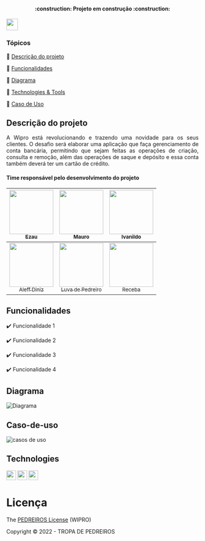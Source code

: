 <h4 align="center"> 
    :construction:  Projeto em construção  :construction:
</h4>



<span align="center">
<img src="https://raw.githubusercontent.com/iampavangandhi/iampavangandhi/master/gifs/Hi.gif" width="30px"> </h2>
</span>

### Tópicos 

:small_blue_diamond: [Descrição do projeto](#descrição-do-projeto)

:small_blue_diamond: [Funcionalidades](#funcionalidades)

:small_blue_diamond: [Diagrama](#diagrama)

:small_blue_diamond: [Technologies & Tools](#technologies)

:small_blue_diamond: [Caso de Uso](#caso-de-uso)



## Descrição do projeto 

<p align="justify">
A Wipro está revolucionando e trazendo uma novidade para os seus clientes. O desafio
será elaborar uma aplicação que faça gerenciamento de conta bancária, permitindo que
sejam feitas as operações de criação, consulta e remoção, além das operações de
saque e depósito e essa conta também deverá ter um cartão de crédito.

</p>


<h4>
Time responsável pelo desenvolvimento do projeto
</h4>




| [<img src="https://avatars.githubusercontent.com/u/60906775?v=4 " width=115 ><br><sub>Ezau</sub>](https://github.com/EzauMartins) | [<img src="https://avatars.githubusercontent.com/u/17453844?v=4" width=115><br><sub>Mauro</sub>](https://github.com/oliveiramauro) |  [<img src="https://avatars.githubusercontent.com/u/75269330?v=4" width=115><br><sub>Ivanildo</sub>](https://github.com/IvanRibeiro011) |
| :---: | :---: | :---:| 
[<img src="https://avatars.githubusercontent.com/u/42613597?v=4" width=115><br><sub>Aleff Diniz</sub>](https://github.com/AleffTrajano)|  [<img src="https://pbs.twimg.com/profile_images/1507228576256602128/C7D3Ltha_400x400.jpg" width=115><br><sub>Luva de Pedreiro</sub>](https://www.lance.com.br/fora-de-campo/receba-luva-de-pedreiro-se-torna-o-influenciador-de-futebol-com-mais-seguidores-do-instagram.html) |  [<img src="https://cf.shopee.com.br/file/b4e4ffcb1cedb4c3bfd284cc9332b990" width=115><br><sub>Receba</sub>](https://www.lance.com.br/fora-de-campo/receba-luva-de-pedreiro-se-torna-o-influenciador-de-futebol-com-mais-seguidores-do-instagram.html) |


## Funcionalidades

:heavy_check_mark: Funcionalidade 1  

:heavy_check_mark: Funcionalidade 2  

:heavy_check_mark: Funcionalidade 3  

:heavy_check_mark: Funcionalidade 4
    

## Diagrama


![Diagrama](https://user-images.githubusercontent.com/42613597/162584981-8d63a673-30f3-46b7-9412-aad26360b398.png)

## Caso-de-uso

![casos de uso](https://user-images.githubusercontent.com/42613597/162586347-c043be7a-89a4-435c-8186-6fd8bdf838e7.png)


## Technologies

<p align="">
  
 <img src="https://img.shields.io/badge/-JAVA-CB3837?style=flat-square&logo=java&logoColor=white" height="25"/>
 <img src="https://img.shields.io/badge/-GitHub-181717?style=flat-square&logo=github" height="25"/>
 <img src="https://logosmarcas.net/wp-content/uploads/2021/03/Trello-Logo-2021-presente.jpg" height="25"/>
 </p>   
    
    
 # Licença 

The [PEDREIROS License]() (WIPRO)

Copyright :copyright: 2022 - TROPA DE PEDREIROS  

